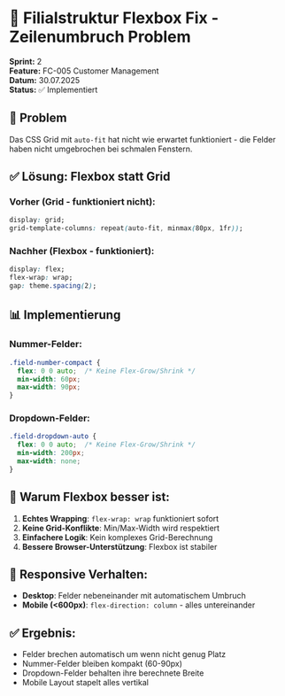 # 🔧 Filialstruktur Flexbox Fix - Zeilenumbruch Problem

**Sprint:** 2  
**Feature:** FC-005 Customer Management  
**Datum:** 30.07.2025  
**Status:** ✅ Implementiert

## 🎯 Problem

Das CSS Grid mit `auto-fit` hat nicht wie erwartet funktioniert - die Felder haben nicht umgebrochen bei schmalen Fenstern.

## ✅ Lösung: Flexbox statt Grid

### Vorher (Grid - funktioniert nicht):
```css
display: grid;
grid-template-columns: repeat(auto-fit, minmax(80px, 1fr));
```

### Nachher (Flexbox - funktioniert):
```css
display: flex;
flex-wrap: wrap;
gap: theme.spacing(2);
```

## 📊 Implementierung

### Nummer-Felder:
```css
.field-number-compact {
  flex: 0 0 auto;  /* Keine Flex-Grow/Shrink */
  min-width: 60px;
  max-width: 90px;
}
```

### Dropdown-Felder:
```css
.field-dropdown-auto {
  flex: 0 0 auto;  /* Keine Flex-Grow/Shrink */
  min-width: 200px;
  max-width: none;
}
```

## 🎯 Warum Flexbox besser ist:

1. **Echtes Wrapping**: `flex-wrap: wrap` funktioniert sofort
2. **Keine Grid-Konflikte**: Min/Max-Width wird respektiert
3. **Einfachere Logik**: Kein komplexes Grid-Berechnung
4. **Bessere Browser-Unterstützung**: Flexbox ist stabiler

## 📱 Responsive Verhalten:

- **Desktop**: Felder nebeneinander mit automatischem Umbruch
- **Mobile (<600px)**: `flex-direction: column` - alles untereinander

## ✅ Ergebnis:

- Felder brechen automatisch um wenn nicht genug Platz
- Nummer-Felder bleiben kompakt (60-90px)
- Dropdown-Felder behalten ihre berechnete Breite
- Mobile Layout stapelt alles vertikal